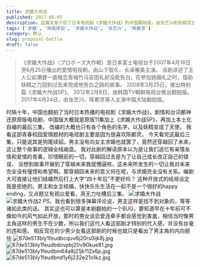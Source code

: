 ```yaml
---
title: 求婚大作战
published: 2017-06-05
description: 这篇文章介绍了日本电视剧《求婚大作战》的中国翻拍版，由张艺兴和陈都灵主演。剧情基本还原原版，但增加了三集本土化内容，导致故事逻辑崩盘，特别是穿越未来的设定引起观众不满。文章还提到了该剧反映了十年前与现在恋爱观念的差异，以及观众对结局的不满和吐槽。
tags: ['求婚', '狗尾续貂', '求婚大作战', '张艺兴', '陈都灵']
category: 默认
slug: proposal-battle
draft: false
---
```



> 《求婚大作战》（プロポーズ大作戦）是日本富士电视台于2007年4月16日至6月25日播出的爱情电视剧。由山下智久、长泽雅美主演。
> 该剧讲述了主人公岩瀬健一直暗恋青梅竹马吉田礼却没能告白，在参加她婚礼之时，借助妖精之力回到过去来完成他告白之路的故事。
> 2008年3月25日，推出特别篇《求婚大作战SP》。 2012年2月8日，由韩国TV朝鲜电视台推出翻拍版。
> 2017年4月24日，由张艺兴、陈都灵等人主演中国大陆翻拍版。

时隔十年，中国也翻拍了当时日本热播的电视剧《求婚大作战》，剧情和台词都神还原原版电视剧，中国版大概就是原版11集加上《求婚大作战SP》，再加上本土化自编的最后三集。
改编的大概也只有各个角色的名字，以及妖精变成了天使。
我看这部青春校园爱情题材的电视剧主要是因为很喜欢陈都灵。
今天看完这最后三集，只能说其是狗尾续貂。男主没有向女主求婚也就罢了，竟然还穿越回了未来，这让整个故事的逻辑全线崩盘。
我对此剧的解读原本以为是让我们追忆有亲情友情和爱情的青春，珍惜眼前的一切。穿越回过去是为了让自己成长改正自己的错误，
没想到故事开展到了穿越未来我就懵逼啦，这未来所发生的一切让我对未来完全没有憧憬和希望啊。那穿越回未来的意义何在呢，与求婚完全没有关系。编剧大可直接让他们结婚然后打上大字“四十年后”不更好吗？
这种开放式的结局设定我是拒绝的。男主和女主结婚，快快乐乐生活在一起不是一个很好的happy ending，又点题又有观众爱看，真无力吐槽后三集。
![求婚大作战][1]
![求婚大作战2][2]
PS，我也看到很多弹幕评论说，男主这样是找不到对象的，等等诸如此类的话。
其实这也可以算是本剧翻拍的一个BUG，要知道早在十年前可不像如今的风气如此开放，那时的男女谈恋爱连牵手都会感觉到害羞，相信当时像男主角这样的男生不在少数，所以我们这代人看这部剧才特别的代入感，并没有丝毫的违和感。
相反现在的少男少女看这部剧的时候也就只是看出了男主角的内向胆怯
![67de513bly1feudbcquv6j20rs0ijk8j.jpg][3]
![67de513bly1feudbdovpbj20v90kue81.jpg][4]
![67de513bly1feudbm64a8j21jk112x6p.jpg][5]
![67de513bly1feudbnd1y6j232e21o1kz.jpg][6]


  [1]: https://xy07-1251893119.costj.myqcloud.com/2017/06/05/49406005.jpg
  [2]: https://xy07-1251893119.costj.myqcloud.com/2017/06/05/2391225472.jpg
  [3]: https://xy07-1251893119.costj.myqcloud.com/2017/06/05/1478383849.jpg
  [4]: https://xy07-1251893119.costj.myqcloud.com/2017/06/05/2427022229.jpg
  [5]: https://xy07-1251893119.costj.myqcloud.com/2017/06/05/1255852638.jpg
  [6]: https://xy07-1251893119.costj.myqcloud.com/2017/06/05/4189057228.jpg